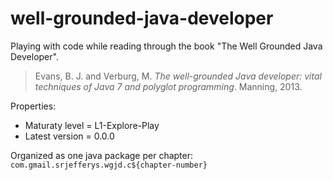 well-grounded-java-developer
============================

Playing with code while reading through the book "The Well Grounded Java Developer".

> Evans, B. J. and Verburg, M. *The well-grounded Java developer: vital techniques of Java 7 and polyglot programming*. Manning, 2013.

Properties:
* Maturaty level = L1-Explore-Play
* Latest version = 0.0.0

Organized as one java package per chapter: `com.gmail.srjefferys.wgjd.c${chapter-number}`
